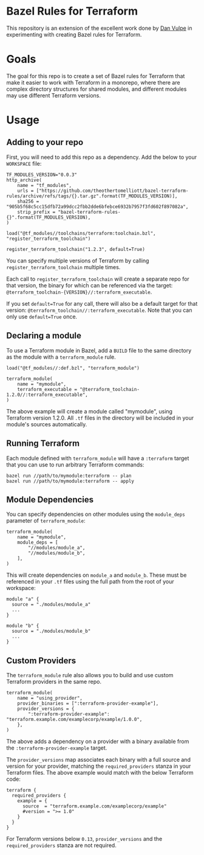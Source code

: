 # Bazel Rules for Terraform

This repository is an extension of the excellent work done by [Dan Vulpe](https://github.com/dvulpe) in experimenting with
creating Bazel rules for Terraform.

# Goals

The goal for this repo is to create a set of Bazel rules for Terraform that make it easier to work with Terraform in a monorepo,
where there are complex directory structures for shared modules, and different modules may use different Terraform versions.

# Usage

## Adding to your repo

First, you will need to add this repo as a dependency. Add the below to your `WORKSPACE` file:

```
TF_MODULES_VERSION="0.0.3"
http_archive(
    name = "tf_modules",
    urls = ["https://github.com/theothertomelliott/bazel-terraform-rules/archive/refs/tags/{}.tar.gz".format(TF_MODULES_VERSION)],
    sha256 = "905b5f68c5cc15dfb72a99dcc2fbb2dde6bfebce6932b7957f3fd602f897082a",
    strip_prefix = "bazel-terraform-rules-{}".format(TF_MODULES_VERSION),
)

load("@tf_modules//toolchains/terraform:toolchain.bzl", "register_terraform_toolchain")

register_terraform_toolchain("1.2.3", default=True)
```

You can specify multiple versions of Terraform by calling `register_terraform_toolchain` multiple times.

Each call to `register_terraform_toolchain` will create a separate repo for that version, the binary for which can be referenced via
the target: `@terraform_toolchain-{VERSION}//:terraform_executable`.

If you set `default=True` for any call, there will also be a default target for that version: `@terraform_toolchain//:terraform_executable`.
Note that you can only use `default=True` once.

## Declaring a module

To use a Terraform module in Bazel, add a `BUILD` file to the same directory as the module with a `terraform_module` rule.

```
load("@tf_modules//:def.bzl", "terraform_module")

terraform_module(
    name = "mymodule",
    terraform_executable = "@terraform_toolchain-1.2.0//:terraform_executable",
)
```

The above example will create a module called "mymodule", using Terraform version 1.2.0. All `.tf` files in the directory will
be included in your module's sources automatically.

## Running Terraform

Each module defined with `terraform_module` will have a `:terraform` target that you can use to run arbitrary Terraform commands:

```
bazel run //path/to/mymodule:terraform -- plan
bazel run //path/to/mymodule:terraform -- apply
```

## Module Dependencies

You can specify dependencies on other modules using the `module_deps` parameter of `terraform_module`:

```
terraform_module(
    name = "mymodule",
    module_deps = [
        "//modules/module_a",
        "//modules/module_b",
    ],
)
```

This will create dependencies on `module_a` and `module_b`. These must be referenced in your `.tf` files using the full path from the root of your workspace:

```
module "a" {
  source = "./modules/module_a"
  ...
}

module "b" {
  source = "./modules/module_b"
  ...
}
```

## Custom Providers

The `terraform_module` rule also allows you to build and use custom Terraform providers in the same repo.

```
terraform_module(
    name = "using_provider",
    provider_binaries = [":terraform-provider-example"],
    provider_versions = {
        ":terraform-provider-example": "terraform.example.com/examplecorp/example/1.0.0",
    },
)
```

The above adds a dependency on a provider with a binary available from the `:terraform-provider-example` target.

The `provider_versions` map associates each binary with a full source and version for your provider, matching the `required_providers` stanza
in your Terraform files. The above example would match with the below Terraform code:

```
terraform {
  required_providers {
    example = {
      source  = "terraform.example.com/examplecorp/example"
      #version = ">= 1.0"
    }
  }
}
```

For Terraform versions below `0.13`, `provider_versions` and the `required_providers` stanza are not required.